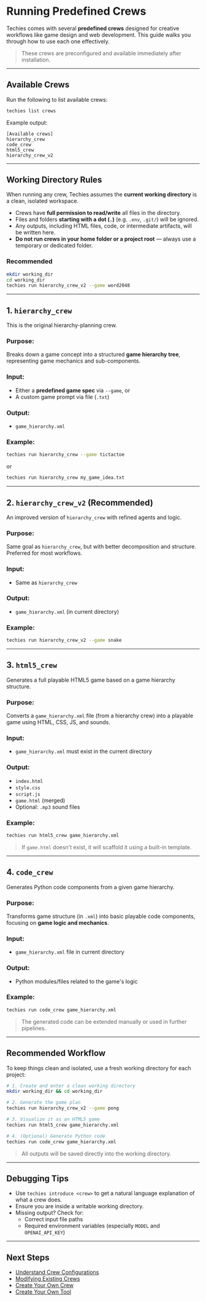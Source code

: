# Running Predefined Crews

Techies comes with several **predefined crews** designed for creative workflows like game design and web development. This guide walks you through how to use each one effectively.

> These crews are preconfigured and available immediately after installation.

---

## Available Crews

Run the following to list available crews:

```bash
techies list crews
```

Example output:

```
[Available crews]
hierarchy_crew
code_crew
html5_crew
hierarchy_crew_v2
```

---

## Working Directory Rules

When running any crew, Techies assumes the **current working directory** is a clean, isolated workspace.

- Crews have **full permission to read/write** all files in the directory.
- Files and folders **starting with a dot (`.`)** (e.g. `.env`, `.git/`) will be ignored.
- Any outputs, including HTML files, code, or intermediate artifacts, will be written here.
- **Do not run crews in your home folder or a project root** — always use a temporary or dedicated folder.

### Recommended

```bash
mkdir working_dir
cd working_dir
techies run hierarchy_crew_v2 --game word2048
```

---

## 1. `hierarchy_crew`

This is the original hierarchy-planning crew.

### Purpose:
Breaks down a game concept into a structured **game hierarchy tree**, representing game mechanics and sub-components.

### Input:
- Either a **predefined game spec** via `--game`, or
- A custom game prompt via file (`.txt`)

### Output:
- `game_hierarchy.xml`

### Example:

```bash
techies run hierarchy_crew --game tictactoe
```

or

```bash
techies run hierarchy_crew my_game_idea.txt
```

---

## 2. `hierarchy_crew_v2` (Recommended)

An improved version of `hierarchy_crew` with refined agents and logic.

### Purpose:
Same goal as `hierarchy_crew`, but with better decomposition and structure. Preferred for most workflows.

### Input:
- Same as `hierarchy_crew`

### Output:
- `game_hierarchy.xml` (in current directory)

### Example:

```bash
techies run hierarchy_crew_v2 --game snake
```

---

## 3. `html5_crew`

Generates a full playable HTML5 game based on a game hierarchy structure.

### Purpose:
Converts a `game_hierarchy.xml` file (from a hierarchy crew) into a playable game using HTML, CSS, JS, and sounds.

### Input:
- `game_hierarchy.xml` must exist in the current directory

### Output:
- `index.html`
- `style.css`
- `script.js`
- `game.html` (merged)
- Optional: `.mp3` sound files

### Example:

```bash
techies run html5_crew game_hierarchy.xml
```

> If `game.html` doesn't exist, it will scaffold it using a built-in template.

---

## 4. `code_crew`

Generates Python code components from a given game hierarchy.

### Purpose:
Transforms game structure (in `.xml`) into basic playable code components, focusing on **game logic and mechanics**.

### Input:
- `game_hierarchy.xml` file in current directory

### Output:
- Python modules/files related to the game's logic

### Example:

```bash
techies run code_crew game_hierarchy.xml
```

> The generated code can be extended manually or used in further pipelines.

---

## Recommended Workflow

To keep things clean and isolated, use a fresh working directory for each project:

```bash
# 1. Create and enter a clean working directory
mkdir working_dir && cd working_dir

# 2. Generate the game plan
techies run hierarchy_crew_v2 --game pong

# 3. Visualize it as an HTML5 game
techies run html5_crew game_hierarchy.xml

# 4. (Optional) Generate Python code
techies run code_crew game_hierarchy.xml
```

> All outputs will be saved directly into the working directory.

---

## Debugging Tips

- Use `techies introduce <crew>` to get a natural language explanation of what a crew does.
- Ensure you are inside a writable working directory.
- Missing output? Check for:
  - Correct input file paths
  - Required environment variables (especially `MODEL` and `OPENAI_API_KEY`)

---

## Next Steps

- [Understand Crew Configurations](./03-Understand-Crew-Configurations.md)
- [Modifying Existing Crews](./04-Modifying-Existing-Crews.md)
- [Create Your Own Crew](./05-Create-Your-Own-Crew.md)
- [Create Your Own Tool](./06-Create-Your-Own-Tool.md)

